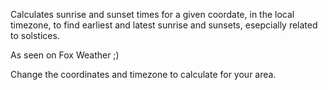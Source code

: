Calculates sunrise and sunset times for a given coordate, in the local timezone, to find earliest and latest sunrise and sunsets, esepcially related to solstices.

As seen on Fox Weather ;)


Change the coordinates and timezone to calculate for your area.
